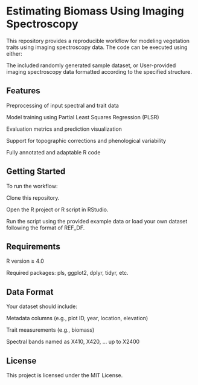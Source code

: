 # Estimating Biomass Using Imaging Spectroscopy
This repository provides a reproducible workflow for modeling vegetation traits using imaging spectroscopy data. The code can be executed using either:

The included randomly generated sample dataset, or User-provided imaging spectroscopy data formatted according to the specified structure.

## Features
Preprocessing of input spectral and trait data

Model training using Partial Least Squares Regression (PLSR)

Evaluation metrics and prediction visualization

Support for topographic corrections and phenological variability

Fully annotated and adaptable R code

## Getting Started
To run the workflow:

Clone this repository.

Open the R project or R script in RStudio.

Run the script using the provided example data or load your own dataset following the format of REF_DF.

## Requirements
R version ≥ 4.0

Required packages: pls, ggplot2, dplyr, tidyr, etc.

## Data Format
Your dataset should include:

Metadata columns (e.g., plot ID, year, location, elevation)

Trait measurements (e.g., biomass)

Spectral bands named as X410, X420, ... up to X2400

## License
This project is licensed under the MIT License.

